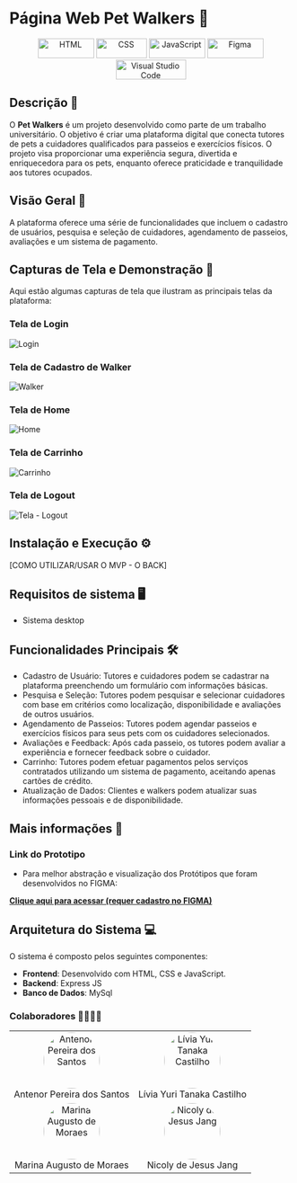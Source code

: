 # Página Web Pet Walkers 🐾
<p align="center">
  <a href="#"><img src="https://img.shields.io/badge/HTML-%23E34F26.svg?logo=html5&logoColor=white" alt="HTML" width="100" height="35"></a>
  <a href="#"><img src="https://img.shields.io/badge/CSS-1572B6?logo=css3&logoColor=fff" alt="CSS" width="90" height="35"></a>
  <a href="#"><img src="https://img.shields.io/badge/JavaScript-323330?style=for-the-badge&logo=javascript&logoColor=F7DF1E" alt="JavaScript" width="100" height="35"></a>
  <a href="#"><img src="https://img.shields.io/badge/Figma-F24E1E?style=for-the-badge&logo=figma&logoColor=white" alt="Figma" width="100" height="35"></a>
  <a href="#"><img src="https://img.shields.io/badge/Visual_Studio_Code-0078D4?style=for-the-badge&logo=visual%20studio%20code&logoColor=white" alt="Visual Studio Code" width="125" height="35"></a>
</p>

## Descrição 📜
O **Pet Walkers** é um projeto desenvolvido como parte de um trabalho universitário. O objetivo é criar uma plataforma digital que conecta tutores de pets a cuidadores qualificados para passeios e exercícios físicos. O projeto visa proporcionar uma experiência segura, divertida e enriquecedora para os pets, enquanto oferece praticidade e tranquilidade aos tutores ocupados.

## Visão Geral 🌟
A plataforma oferece uma série de funcionalidades que incluem o cadastro de usuários, pesquisa e seleção de cuidadores, agendamento de passeios, avaliações e um sistema de pagamento.

## Capturas de Tela e Demonstração 📸
Aqui estão algumas capturas de tela que ilustram as principais telas da plataforma:

### Tela de Login
![Login](https://github.com/user-attachments/assets/0d484fc6-cd22-4830-b69d-ed74f024af94)

### Tela de Cadastro de Walker
![Walker](https://github.com/user-attachments/assets/65ecf63d-c039-4570-88ce-875c3d40cb24)

### Tela de Home
![Home](https://github.com/user-attachments/assets/2b8a2f56-20f0-41fb-aabb-fce8a7630aef)

### Tela de Carrinho
![Carrinho](https://github.com/user-attachments/assets/53168779-53e5-41cf-92c7-f223b431aca9)

### Tela de Logout
![Tela - Logout](https://github.com/user-attachments/assets/fe6f3472-26e2-4ace-9f97-3dd536792aeb)

## Instalação e Execução ⚙️
[COMO UTILIZAR/USAR O MVP - O BACK]

## Requisitos de sistema 🖥️
* Sistema desktop

## Funcionalidades Principais 🛠️
* Cadastro de Usuário: Tutores e cuidadores podem se cadastrar na plataforma preenchendo um formulário com informações básicas.
* Pesquisa e Seleção: Tutores podem pesquisar e selecionar cuidadores com base em critérios como localização, disponibilidade e avaliações de outros usuários.
* Agendamento de Passeios: Tutores podem agendar passeios e exercícios físicos para seus pets com os cuidadores selecionados.
* Avaliações e Feedback: Após cada passeio, os tutores podem avaliar a experiência e fornecer feedback sobre o cuidador.
* Carrinho: Tutores podem efetuar pagamentos pelos serviços contratados utilizando um sistema de pagamento, aceitando apenas cartões de crédito.
* Atualização de Dados: Clientes e walkers podem atualizar suas informações pessoais e de disponibilidade.

## Mais informações 🔗
### Link do Prototipo
* Para melhor abstração e visualização dos Protótipos que foram desenvolvidos no FIGMA:

[**Clique aqui para acessar (requer cadastro no FIGMA)**](https://www.figma.com/design/aXU1wVdHDUHJc27WbSaT5K/Pet-Walkers---2.0?node-id=0-1&t=B3XhY5MfhmysK1Fh-1)


## Arquitetura do Sistema 💻
O sistema é composto pelos seguintes componentes:
- **Frontend**: Desenvolvido com HTML, CSS e JavaScript.
- **Backend**: Express JS
- **Banco de Dados**: MySql

### Colaboradores 🫱🏽‍🫲🏼

<table align="center">
  <td align="center">
      <img src="https://avatars.githubusercontent.com/u/145237759?v=4" alt="Antenor Pereira dos Santos" style="width: 100px; height: 100px; border-radius: 50%;" />
      <br />
      Antenor Pereira dos Santos
    </td>
    <td align="center">
      <img src="https://avatars.githubusercontent.com/u/145172974?v=4" alt="Lívia Yuri Tanaka Castilho" style="width: 100px; height: 100px; border-radius: 50%;" />
      <br />
      Lívia Yuri Tanaka Castilho
    </td>
  </tr>
  <tr>
    <td align="center">
      <img src="https://avatars.githubusercontent.com/u/123497104?v=4" alt="Marina Augusto de Moraes" style="width: 100px; height: 100px; border-radius: 50%;" />
      <br />
      Marina Augusto de Moraes
    </td>
    <td align="center">
      <img src="https://avatars.githubusercontent.com/u/107158277?s=400&u=05ecc01dd6fc7115310d2d5a8d61c79f082f4ab7&v=4" alt="Nicoly de Jesus Jang" style="width: 100px; height: 100px; border-radius: 50%;" />
      <br />
      Nicoly de Jesus Jang
    </td>
</table>
